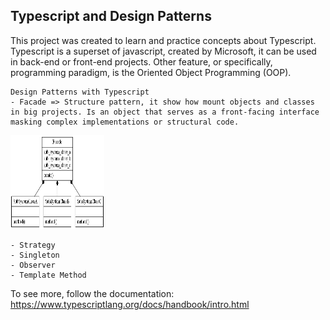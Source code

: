 <h2>Typescript and Design Patterns</h2>

<p>
    This project was created to learn and practice concepts about Typescript.
    Typescript is a superset of javascript, created by Microsoft, it can be used in back-end or front-end projects. Other feature, or specifically, programming paradigm, is the Oriented Object Programming (OOP).

    Design Patterns with Typescript
    - Facade => Structure pattern, it show how mount objects and classes in big projects. Is an object that serves as a front-facing interface masking complex implementations or structural code.

<img src="./src/assets/facadePattern.png" alt="facade pattern image" height="150" width="150"/>

    - Strategy
    - Singleton
    - Observer
    - Template Method

</p>

To see more, follow the documentation: https://www.typescriptlang.org/docs/handbook/intro.html
